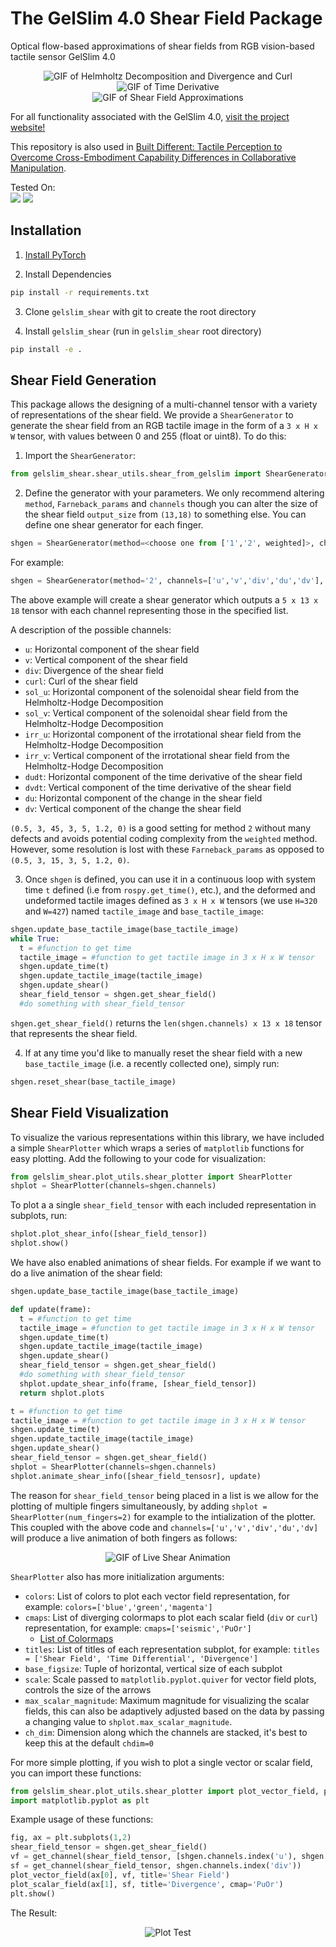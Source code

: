 # The GelSlim 4.0 Shear Field Package
Optical flow-based approximations of shear fields from RGB vision-based tactile sensor GelSlim 4.0 <br />
<p align="center">
  <img src="https://github.com/MMintLab/gelslim_shear/blob/master/media/animations/decomposition_marker.gif?raw=true" alt="GIF of Helmholtz Decomposition and Divergence and Curl"/>
  <br />
  <img src="https://github.com/MMintLab/gelslim_shear/blob/master/media/animations/time_derivative_hex.gif?raw=true" alt="GIF of Time Derivative"/>
  <br />
  <img src="https://github.com/MMintLab/gelslim_shear/blob/master/media/animations/shear_field_small_screw_head.gif?raw=true" alt="GIF of Shear Field Approximations"/>
</p>

For all functionality associated with the GelSlim 4.0, [visit the project website!](https://www.mmintlab.com/research/gelslim-4-0/)

This repository is also used in [Built Different: Tactile Perception to Overcome Cross-Embodiment Capability Differences in Collaborative Manipulation](https://www.mmintlab.com/research/tactile-collaborative/).

Tested On: <br />
<a href="https://pytorch.org/"><img src="https://img.shields.io/badge/PyTorch-v2.0+-red.svg?logo=PyTorch&style=for-the-badge" /></a>
<a href="#"><img src="https://img.shields.io/badge/python-v3.8+-blue.svg?logo=python&style=for-the-badge" /></a>

## Installation

1. [Install PyTorch](https://pytorch.org/get-started/locally/)

2. Install Dependencies
```bash
pip install -r requirements.txt
```

3. Clone `gelslim_shear` with git to create the root directory

4. Install `gelslim_shear` (run in `gelslim_shear` root directory)
```bash
pip install -e .
```

## Shear Field Generation

This package allows the designing of a multi-channel tensor with a variety of representations of the shear field. We provide a `ShearGenerator` to generate the shear field from an RGB tactile image in the form of a ```3 x H x W``` tensor, with values between 0 and 255 (float or uint8). To do this:

1. Import the `ShearGenerator`:
```python
from gelslim_shear.shear_utils.shear_from_gelslim import ShearGenerator
```

2. Define the generator with your parameters. We only recommend altering `method`, `Farneback_params` and `channels` though you can alter the size of the shear field `output_size` from `(13,18)` to something else. You can define one shear generator for each finger.

```python
shgen = ShearGenerator(method=<choose one from ['1','2', weighted]>, channels=<any combination of ['u','v','div','curl','sol_u','sol_v','irr_u','irr_v','dudt','dvdt','du','dv']>, Farneback_params = (0.5, 3, 15, 3, 5, 1.2, 0))
```

For example:
```python
shgen = ShearGenerator(method='2', channels=['u','v','div','du','dv'], Farneback_params = (0.5, 3, 45, 3, 5, 1.2, 0))
```

The above example will create a shear generator which outputs a `5 x 13 x 18` tensor with each channel representing those in the specified list.

A description of the possible channels:
- `u`: Horizontal component of the shear field
- `v`: Vertical component of the shear field
- `div`: Divergence of the shear field
- `curl`: Curl of the shear field
- `sol_u`: Horizontal component of the solenoidal shear field from the Helmholtz-Hodge Decomposition
- `sol_v`: Vertical component of the solenoidal shear field from the Helmholtz-Hodge Decomposition
- `irr_u`: Horizontal component of the irrotational shear field from the Helmholtz-Hodge Decomposition
- `irr_v`: Vertical component of the irrotational shear field from the Helmholtz-Hodge Decomposition
- `dudt`: Horizontal component of the time derivative of the shear field
- `dvdt`: Vertical component of the time derivative of the shear field
- `du`: Horizontal component of the change in the shear field
- `dv`: Vertical component of the change the shear field

`(0.5, 3, 45, 3, 5, 1.2, 0)` is a good setting for method `2` without many defects and avoids potential coding complexity from the `weighted` method. However, some resolution is lost with these `Farneback_params` as opposed to `(0.5, 3, 15, 3, 5, 1.2, 0)`.

3. Once `shgen` is defined, you can use it in a continuous loop with system time `t` defined (i.e from `rospy.get_time()`, etc.), and the deformed and undeformed tactile images defined as ```3 x H x W``` tensors (we use `H=320` and `W=427`) named `tactile_image` and `base_tactile_image`:

```python
shgen.update_base_tactile_image(base_tactile_image)
while True:
  t = #function to get time
  tactile_image = #function to get tactile image in 3 x H x W tensor
  shgen.update_time(t)
  shgen.update_tactile_image(tactile_image)
  shgen.update_shear()
  shear_field_tensor = shgen.get_shear_field()
  #do something with shear_field_tensor
```

`shgen.get_shear_field()` returns the `len(shgen.channels) x 13 x 18` tensor that represents the shear field.

4. If at any time you'd like to manually reset the shear field with a new `base_tactile_image` (i.e. a recently collected one), simply run:
```python
shgen.reset_shear(base_tactile_image)
```

## Shear Field Visualization
To visualize the various representations within this library, we have included a simple `ShearPlotter` which wraps a series of `matplotlib` functions for easy plotting. Add the following to your code for visualization:
```python
from gelslim_shear.plot_utils.shear_plotter import ShearPlotter
shplot = ShearPlotter(channels=shgen.channels)
```

To plot a a single `shear_field_tensor` with each included representation in subplots, run:

```python
shplot.plot_shear_info([shear_field_tensor])
shplot.show()
```

We have also enabled animations of shear fields. For example if we want to do a live animation of the shear field:

```python
shgen.update_base_tactile_image(base_tactile_image)

def update(frame):
  t = #function to get time
  tactile_image = #function to get tactile image in 3 x H x W tensor
  shgen.update_time(t)
  shgen.update_tactile_image(tactile_image)
  shgen.update_shear()
  shear_field_tensor = shgen.get_shear_field()
  #do something with shear_field_tensor
  shplot.update_shear_info(frame, [shear_field_tensor])
  return shplot.plots

t = #function to get time
tactile_image = #function to get tactile image in 3 x H x W tensor
shgen.update_time(t)
shgen.update_tactile_image(tactile_image)
shgen.update_shear()
shear_field_tensor = shgen.get_shear_field()
shplot = ShearPlotter(channels=shgen.channels)
shplot.animate_shear_info([shear_field_tensosr], update)
```

The reason for `shear_field_tensor` being placed in a list is we allow for the plotting of multiple fingers simultaneously, by adding `shplot = ShearPlotter(num_fingers=2)` for example to the intialization of the plotter. This coupled with the above code and `channels=['u','v','div','du','dv]` will produce a live animation of both fingers as follows:

<p align="center">
  <img src="https://github.com/MMintLab/gelslim_shear/blob/master/media/animations/animation.gif?raw=true" alt="GIF of Live Shear Animation"/>
</p>

`ShearPlotter` also has more initialization arguments:
- `colors`: List of colors to plot each vector field representation, for example: `colors=['blue','green','magenta']`
- `cmaps`: List of diverging colormaps to plot each scalar field (`div` or `curl`) representation, for example: `cmaps=['seismic','PuOr']`
  - <a href="https://matplotlib.org/stable/users/explain/colors/colormaps.html">List of Colormaps</a>
- `titles`: List of titles of each representation subplot, for example: `titles = ['Shear Field', 'Time Differential', 'Divergence']`
- `base_figsize`: Tuple of horizontal, vertical size of each subplot
- `scale`: Scale passed to `matplotlib.pyplot.quiver` for vector field plots, controls the size of the arrows
- `max_scalar_magnitude`: Maximum magnitude for visualizing the scalar fields, this can also be adaptively adjusted based on the data by passing a changing value to `shplot.max_scalar_magnitude`.
- `ch_dim`: Dimension along which the channels are stacked, it's best to keep this at the default `chdim=0`

For more simple plotting, if you wish to plot a single vector or scalar field, you can import these functions:

```python
from gelslim_shear.plot_utils.shear_plotter import plot_vector_field, plot_scalar_field, get_channel
import matplotlib.pyplot as plt
```

Example usage of these functions:
```python
fig, ax = plt.subplots(1,2)
shear_field_tensor = shgen.get_shear_field()
vf = get_channel(shear_field_tensor, [shgen.channels.index('u'), shgen.channels.index('v')])
sf = get_channel(shear_field_tensor, shgen.channels.index('div'))
plot_vector_field(ax[0], vf, title='Shear Field')
plot_scalar_field(ax[1], sf, title='Divergence', cmap='PuOr')
plt.show()
```

The Result:
<p align="center">
  <img src="https://github.com/MMintLab/gelslim_shear/blob/master/media/images/plot_test.png?raw=true" alt="Plot Test"/>
</p>